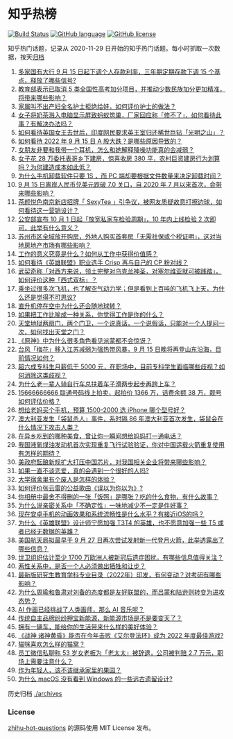 # 知乎热榜
[![Build Status](https://github.com/ToWeLong/zhihu-hot-questions/workflows/CI/badge.svg)](https://github.com/ToWeLong/zhihu-hot-questions/actions)
[![GitHub language](https://img.shields.io/badge/language-golang-orange.svg)](https://golang.org/)
[![GitHub license](https://img.shields.io/github/license/ToWeLong/zhihu-hot-questions)](https://github.com/ToWeLong/zhihu-hot-questions/blob/main/LICENSE)

知乎热门话题，记录从 2020-11-29 日开始的知乎热门话题。每小时抓取一次数据，按天[归档](./archives)

<!-- BEGIN -->

1. [多家国有大行 9 月 15 日起下调个人存款利率，三年期定期存款下调 15 个基点，释放了哪些信号?](https://www.zhihu.com/question/553624722)
1. [教育部表示已取消 5 类全国性高考加分项目，并推动少数民族加分更加精准，将带来哪些影响？](https://www.zhihu.com/question/553669248)
1. [家属叫不出产妇全名护士拒绝给娃，如何评价护士的做法？](https://www.zhihu.com/question/553537586)
1. [女子将奶茶溅入电脑显示屏致蚂蚁筑巢，厂家回应称「修不了」，如何看待此事？有解决办法吗？](https://www.zhihu.com/question/553639563)
1. [如何看待英国女王去世后，印度网民要求英王室归还稀世巨钻「光明之山」？](https://www.zhihu.com/question/553550519)
1. [如何看待 2022 年 9 月 15 日 A 股大跌？是哪些原因导致的？](https://www.zhihu.com/question/553675138)
1. [女朋友非要和我带一个耳机，怎么和她解释降噪功能真的会减弱？](https://www.zhihu.com/question/552041031)
1. [女子花 28 万委托表哥乡下建房，惊喜收房 380 平，农村巨资建房行为划算吗？为何建造成本如此低？](https://www.zhihu.com/question/553489018)
1. [为什么手机卸载软件只要 1S ，而 PC 端却要根据文件数量来决定卸载时间？](https://www.zhihu.com/question/553505390)
1. [9 月 15 日离岸人民币兑美元跌破 7.0 关口，自 2020 年 7 月以来首次，会带来哪些影响？](https://www.zhihu.com/question/553779204)
1. [茶颜悦色南京新店招牌「 SexyTea 」引争议，被网友质疑故意打擦边球，如何看待这一营销设计？](https://www.zhihu.com/question/553619895)
1. [公安部宣布 10 月 1 日起「放宽私家车检验周期」，10 年内上线检验 2 次即可，此举有什么意义？](https://www.zhihu.com/question/553680456)
1. [苏州市区全域放开购房，外地人购买首套房「无需社保或个税证明」，这对当地房地产市场有哪些影响？](https://www.zhihu.com/question/553591846)
1. [工作的意义究竟是什么？如何从工作中获得价值感？](https://www.zhihu.com/question/551072211)
1. [如何看待《英雄联盟》职业选手 Crisp 再与自己的 CP 粉对线？](https://www.zhihu.com/question/552888045)
1. [武契奇称「对西方来说，领土完整对乌克兰神圣，对塞尔维亚就可被践踏」，如何评价这种「西式双标」？](https://www.zhihu.com/question/553542141)
1. [乘坐过很多次飞机，也了解空气动力学；但是看到上百吨的飞机飞上天，为什么还是觉得不可思议?](https://www.zhihu.com/question/552604807)
1. [直升机停在空中为什么还会随地球转？](https://www.zhihu.com/question/553268649)
1. [如果把工作比喻成一种关系，你觉得工作是你的什么？](https://www.zhihu.com/question/551073416)
1. [天堂地狱两扇门，两个门卫，一个说真话，一个说假话，只能对一个人提问一次，如何找出天堂之门？](https://www.zhihu.com/question/22033829)
1. [《原神》中为什么很多角色看见派蒙都不会惊讶？](https://www.zhihu.com/question/550041704)
1. [台风「梅花」移入江苏减弱为强热带风暴，9 月 15 日晚将再登山东沿海，目前情况如何？](https://www.zhihu.com/question/553635043)
1. [超六成专科生月薪低于 5000 元，在职场中，目前专科学生面临哪些歧视？如何消除这类歧视？](https://www.zhihu.com/question/553665885)
1. [为什么老一辈人骑自行车总扶着车子滑两步起步再跨上车？](https://www.zhihu.com/question/59332686)
1. [15666666666 联通号码线上拍卖，起拍价 1366 万，话费余额 38 万，靓号如何评估价格？](https://www.zhihu.com/question/553388699)
1. [想给老妈买个手机，预算 1500-2000 选 iPhone 哪个型号好？](https://www.zhihu.com/question/537691314)
1. [澳大利亚发生「袋鼠杀人」事件，系时隔 86 年澳大利亚首次发生，袋鼠会在什么情况下攻击人类？](https://www.zhihu.com/question/553408865)
1. [在异乡吃到的哪种美食，曾让你一瞬间想给妈妈打一通电话？](https://www.zhihu.com/question/553402485)
1. [我国液氧煤油发动机首次实现重复飞行试验验证，你对中国运载火箭重复使用有怎样的期待？](https://www.zhihu.com/question/553358508)
1. [美政府酝酿新规扩大打压中国芯片，对我国相关企业将带来哪些影响？](https://www.zhihu.com/question/553270153)
1. [如果一直不谈恋爱，真的会遇到一个很好的人吗?](https://www.zhihu.com/question/519183038)
1. [大学宿舍里有个废人是怎样的体验？](https://www.zhihu.com/question/320181991)
1. [如何评价张云雷的公益歌曲《误以为你以为》?](https://www.zhihu.com/question/553714841)
1. [你相册中最舍不得删的一张「饭照」是哪张？吃的什么食物，有什么故事？](https://www.zhihu.com/question/553608875)
1. [为什么说亲密关系中「不确定性」一味地减少不一定是件好事？](https://www.zhihu.com/question/550728669)
1. [现在安卓手机的动画效果和系统流畅性是什么水平？有接近iOS的吗？](https://www.zhihu.com/question/553678124)
1. [为什么《英雄联盟》设计师宁愿加强 T3T4 的英雄，也不愿意加强一些 T5 或者已经无数据的英雄？](https://www.zhihu.com/question/549371611)
1. [美国航天局拟最早于 9 月 27 日再次尝试发射新一代登月火箭，此举透露出了哪些信息？](https://www.zhihu.com/question/553346702)
1. [世卫组织估计至少 1700 万欧洲人被新冠后遗症困扰，有哪些信息值得关注？](https://www.zhihu.com/question/553597586)
1. [两性关系中，是否一个人必须做出牺牲和让步？](https://www.zhihu.com/question/21732100)
1. [最新版研究生教育学科专业目录（2022年）印发，有何变动？对考研有哪些影响？](https://www.zhihu.com/question/553563944)
1. [为什么周瑜和鲁肃对刘备的态度都是友好联盟的，而吕蒙和陆逊则转变为进攻态势？](https://www.zhihu.com/question/553584598)
1. [AI 作画已经挑战了人类画师，那么 AI 音乐呢？](https://www.zhihu.com/question/553518618)
1. [传统自主品牌纷纷押宝新能源，新能源市场是不是要变天了？](https://www.zhihu.com/question/553380428)
1. [拥有一辆车，能给你的生活带来什么样的美好体验？](https://www.zhihu.com/question/552538031)
1. [《战神 诸神黄昏》能否在今年击败《艾尔登法环》成为 2022 年度最佳游戏?](https://www.zhihu.com/question/541980904)
1. [猫咪喜欢怎么样的猫窝？](https://www.zhihu.com/question/68774577)
1. [员工微信私聊称 53 岁女老板为「老太太」被辞退，公司被判赔 2.7 万元，职场上需要注意什么？](https://www.zhihu.com/question/552693056)
1. [作为年轻人，该不该继承家里的果园？](https://www.zhihu.com/question/546876310)
1. [为什么 macOS 没有看到 Windows 的一些远古遗留设计?](https://www.zhihu.com/question/502878499)

<!-- END -->

历史归档 [./archives](./archives)


### License
[zhihu-hot-questions](https://github.com/towelong/zhihu-hot-questions) 的源码使用 MIT License 发布。